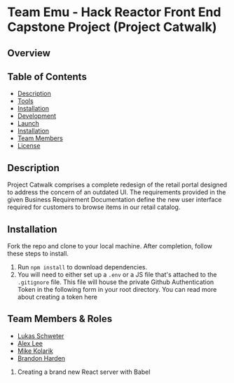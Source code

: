 # Team Emu - Hack Reactor Front End Capstone Project (Project Catwalk)

## Overview

## Table of Contents
- [Description](#description)
- [Tools](#tools)
- [Installation](#installation)
- [Development](#development)
- [Launch](#launch)
- [Installation](#installation)
- [Team Members](#team-members)
- [License](#license)

## Description
Project Catwalk comprises a complete redesign of the retail portal designed to address the concern of an outdated UI. The requirements provided in the given Business Requirement Documentation define the new user interface required for customers to browse items in our retail catalog.

## Installation
Fork the repo and clone to your local machine. After completion, follow these steps to install.

1. Run `npm install` to download dependencies.
2. You will need to either set up a `.env` or a JS file that's attached to the `.gitignore` file. This file will house the private Github Authentication Token in the following form in your root directory. You can read more about creating a token here [](https://docs.github.com/en/github/authenticating-to-github/creating-a-personal-access-token)


## Team Members & Roles
- [Lukas Schweter](https://github.com/lukas-schweter)
- [Alex Lee](https://github.com/acerslee)
- [Mike Kolarik](https://github.com/koalarick)
- [Brandon Harden](https://github.com/bmh0013)


1. Creating a brand new React server with Babel
